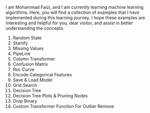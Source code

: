 I am Mohammad Faizi, and I am currently learning machine learning algorithms. Here, you will find a collection of examples that I have implemented during this learning journey. I hope these examples are interesting and helpful for you, dear visitor, and assist in better understanding the concepts.

1. Random State
2. Startify
3. Missing Values
4. PipeLine
5. Column Transformer
6. Confusion Matrix
7. Roc Curve
8. Encode Categorical Features
9. Save & Load Model
10. Grid Search
11. Decision Tree
12. Decision Tree Plots & Pruning Nodes
13. Drop Binary
14. Custom Transformer Function For Outlier Remove
